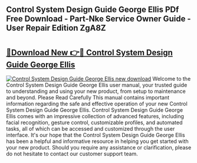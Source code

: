 ## Control System Design Guide George Ellis PDf Free Download - Part-Nke Service Owner Guide - User Repair Edition ZgA8Z

# <h2><a href="http://bc78805.oget.top/?id=Control+System+Design+Guide+George+Ellis">🔗Download New 👉🔴 Control System Design Guide George Ellis</a></h2>

[![Control System Design Guide George Ellis new download](https://i.imgur.com/5g1atiW.png)](http://bc78805.oget.top/?id=Control+System+Design+Guide+George+Ellis)
Welcome to the Control System Design Guide George Ellis user manual, your trusted guide to understanding and using your new product, from setup to maintenance and beyond. Please Read Carefully This manual contains important information regarding the safe and effective operation of your new Control System Design Guide George Ellis. Control System Design Guide George Ellis comes with an impressive collection of advanced features, including facial recognition, gesture control, customizable profiles, and automated tasks, all of which can be accessed and customized through the user interface. It's our hope that the Control System Design Guide George Ellis has been a helpful and informative resource in helping you get started with your new product. Should you require any assistance or clarification, please do not hesitate to contact our customer support team.
